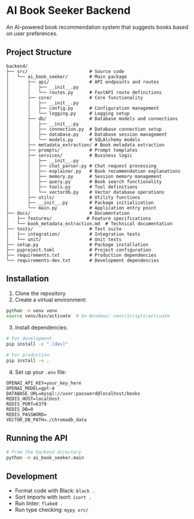 # AI Book Seeker Backend

An AI-powered book recommendation system that suggests books based on user preferences.

## Project Structure

```
backend/
├── src/                       # Source code
│   └── ai_book_seeker/        # Main package
│       ├── api/               # API endpoints and routes
│       │   ├── __init__.py
│       │   └── routes.py      # FastAPI route definitions
│       ├── core/              # Core functionality
│       │   ├── __init__.py
│       │   ├── config.py      # Configuration management
│       │   └── logging.py     # Logging setup
│       ├── db/                # Database models and connections
│       │   ├── __init__.py
│       │   ├── connection.py  # Database connection setup
│       │   ├── database.py    # Database session management
│       │   └── models.py      # SQLAlchemy models
│       ├── metadata_extraction/ # Book metadata extraction
│       ├── prompts/           # Prompt templates
│       ├── services/          # Business logic
│       │   ├── __init__.py
│       │   ├── chat_parser.py # Chat request processing
│       │   ├── explainer.py   # Book recommendation explanations
│       │   ├── memory.py      # Session memory management
│       │   ├── query.py       # Book search functionality
│       │   ├── tools.py       # Tool definitions
│       │   └── vectordb.py    # Vector database operations
│       ├── utils/             # Utility functions
│       ├── __init__.py        # Package initialization
│       └── main.py            # Application entry point
├── docs/                      # Documentation
│   ├── features/             # Feature specifications
│   └── book_metadata_extraction.md  # Technical documentation
├── tests/                     # Test suite
│   ├── integration/           # Integration tests
│   └── unit/                  # Unit tests
├── setup.py                   # Package installation
├── pyproject.toml             # Project configuration
├── requirements.txt           # Production dependencies
└── requirements-dev.txt       # Development dependencies
```

## Installation

1. Clone the repository
2. Create a virtual environment:
```bash
python -m venv venv
source venv/bin/activate  # On Windows: venv\Scripts\activate
```

3. Install dependencies:
```bash
# For development
pip install -e ".[dev]"

# For production
pip install -e .
```

4. Set up your `.env` file:
```
OPENAI_API_KEY=your_key_here
OPENAI_MODEL=gpt-4
DATABASE_URL=mysql://user:password@localhost/books
REDIS_HOST=localhost
REDIS_PORT=6379
REDIS_DB=0
REDIS_PASSWORD=
VECTOR_DB_PATH=./chromadb_data
```

## Running the API

```bash
# From the backend directory
python -m ai_book_seeker.main
```

## Development

- Format code with Black: `black .`
- Sort imports with isort: `isort .`
- Run linter: `flake8 .`
- Run type checking: `mypy src/`
